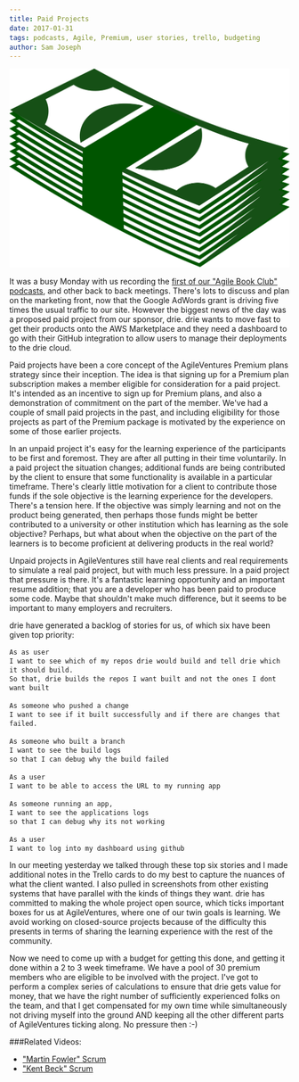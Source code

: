 ```yaml
---
title: Paid Projects
date: 2017-01-31
tags: podcasts, Agile, Premium, user stories, trello, budgeting
author: Sam Joseph
---
```


![cash](/images/cash.png)

It was a busy Monday with us recording the [first of our "Agile Book Club" podcasts](http://soundcloud.com/agileventures/agile-book-club-podcast-episode-1-fifty-quick-ideas-to-improve-your-user-stories-by-adzic-evans/download.mp3), and other back to back meetings.  There's lots to discuss and plan on the marketing front, now that the Google AdWords grant is driving five times the usual traffic to our site.  However the biggest news of the day was a proposed paid project from our sponsor, drie.  drie wants to move fast to get their products onto the AWS Marketplace and they need a dashboard to go with their GitHub integration to allow users to manage their deployments to the drie cloud.

Paid projects have been a core concept of the AgileVentures Premium plans strategy since their inception. The idea is that signing up for a Premium plan subscription makes a member eligible for consideration for a paid project.  It's intended as an incentive to sign up for Premium plans, and also a demonstration of commitment on the part of the member.  We've had a couple of small paid projects in the past, and including eligibility for those projects as part of the Premium package is motivated by the experience on some of those earlier projects.

In an unpaid project it's easy for the learning experience of the participants to be first and foremost.  They are after all putting in their time voluntarily.  In a paid project the situation changes; additional funds are being contributed by the client to ensure that some functionality is available in a particular timeframe.  There's clearly little motivation for a client to contribute those funds if the sole objective is the learning experience for the developers.  There's a tension here.  If the objective was simply learning and not on the product being generated, then perhaps those funds might be better contributed to a university or other institution which has learning as the sole objective?  Perhaps, but what about when the objective on the part of the learners is to become proficient at delivering products in the real world?

Unpaid projects in AgileVentures still have real clients and real requirements to simulate a real paid project, but with much less pressure.  In a paid project that pressure is there.  It's a fantastic learning opportunity and an important resume addition; that you are a developer who has been paid to produce some code.  Maybe that shouldn't make much difference, but it seems to be important to many employers and recruiters.

drie have generated a backlog of stories for us, of which six have been given top priority:

```gherkin
As as user 
I want to see which of my repos drie would build and tell drie which it should build. 
So that, drie builds the repos I want built and not the ones I dont want built

As someone who pushed a change
I want to see if it built successfully and if there are changes that failed.

As someone who built a branch 
I want to see the build logs 
so that I can debug why the build failed

As a user
I want to be able to access the URL to my running app

As someone running an app, 
I want to see the applications logs 
so that I can debug why its not working

As a user 
I want to log into my dashboard using github
```

In our meeting yesterday we talked through these top six stories and I made additional notes in the Trello cards to do my best to capture the nuances of what the client wanted.  I also pulled in screenshots from other existing systems that have parallel with the kinds of things they want.  drie has committed to making the whole project open source, which ticks important boxes for us at AgileVentures, where one of our twin goals is learning.  We avoid working on closed-source projects because of the difficulty this presents in terms of sharing the learning experience with the rest of the community.

Now we need to come up with a budget for getting this done, and getting it done within a 2 to 3 week timeframe.  We have a pool of 30 premium members who are eligible to be involved with the project.  I've got to perform a complex series of calculations to ensure that drie gets value for money, that we have the right number of sufficiently experienced folks on the team, and that I get compensated for my own time while simultaneously not driving myself into the ground AND keeping all the other different parts of AgileVentures ticking along.  No pressure then :-)

###Related Videos:

* ["Martin Fowler" Scrum](https://www.youtube.com/watch?v=it8sThsoI-8)
* ["Kent Beck" Scrum](https://www.youtube.com/watch?v=jcqq-_DNun8)
